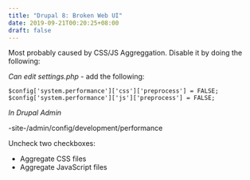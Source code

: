 ```yaml
---
title: "Drupal 8: Broken Web UI"
date: 2019-09-21T00:20:25+08:00
draft: false
---
```


Most probably caused by CSS/JS Aggreggation. Disable it by doing the following:

*Can edit settings.php* - add the following:
```
$config['system.performance']['css']['preprocess'] = FALSE;
$config['system.performance']['js']['preprocess'] = FALSE;
```

*In Drupal Admin*

-site-/admin/config/development/performance

Uncheck two checkboxes:
* Aggregate CSS files
* Aggregate JavaScript files
